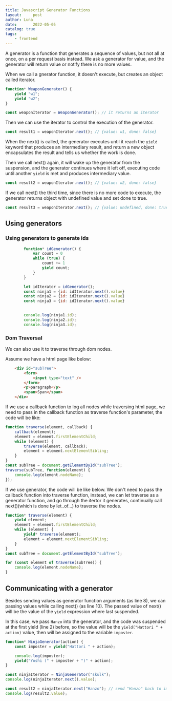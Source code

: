 ```yaml
---
title: Javascript Generator Functions
layout:     post
author: Luna
date:       2022-05-05
catalog: true
tags:
    - frontend
---
```


A generator is a function that generates a sequence of values, but not all at once, on a per request basis instead.
We ask a generator for value, and the generator will return value or notify there is no more values.

When we call a gnerator function, it doesn't execute, but creates an object called iterator.

```javascript
function* WeaponGenerator() {
    yield "w1";
    yield "w2";
}

const weaponIterator = WeaponGenerator(); // it returns an iterator
```

Then we can use the iterator to control the execution of the generator.
```javascript
const result1 = weaponIterator.next(); // {value: w1, done: false}
```

When the next() is called, the generator executes until it reach the `yield` keyword that produces an intermediary result, and return a new object encapsulates the result and tells us whether the work is done.

Then we call next() again, it will wake up the generator from the suspension, and the generator continues where it left off, executing code until another `yield` is met and produces intermediary value.
```javascript
const result2 = weaponIterator.next(); // {value: w2, done: false}
```

If we call next() the third time, since there is no more code to execute, the generator returns object with undefined value and set done to true.
```javascript
const result3 = weaponIterator.next(); // {value: undefined, done: true}
```
## Using generators

### Using generators to generate ids
```javascript
        function* idGenerator() {
            var count = 0
            while (true) {
                count += 1
                yield count;
            }
        }

        let idIterator = idGenerator();
        const ninja1 = {id: idIterator.next().value}
        const ninja2 = {id: idIterator.next().value}
        const ninja3 = {id: idIterator.next().value}
        

        console.log(ninja1.id);
        console.log(ninja2.id);
        console.log(ninja3.id);
```

### Dom Traversal
We can also use it to traverse through dom nodes.

Assume we have a html page like below:

```html
    <div id="subTree">
        <form>
            <input type="text" />
        </form>
        <p>paragraph</p>
        <span>Span</span>
    </div>
```

If we use a callback function to log all nodes while traversing html page, we need to pass in the callback function as traverse function's parameter, the code will be like:
```javascript
function traverse(element, callback) {
    callback(element);
    element = element.firstElementChild;
    while (element) {
        traverse(element, callback);
        element = element.nextElementSibling;
    }
}
const subTree = document.getElementById("subTree");
traverse(subTree, function(element) {
    console.log(element.nodeName);
});
```

If we use generator, the code will be like below. We don't need to pass the callback function into traverse function, instead, we can let traverse as a generator function, and go through the itertor it generates, continually call next()(which is done by let..of...) to traverse the nodes.
```javascript
function* traverse(element) {
    yield element;
    element = element.firstElementChild;
    while (element) {
        yield* traverse(element);
        element = element.nextElementSibling;
    }
}
const subTree = document.getElementById("subTree");

for (const element of traverse(subTree)) {
    console.log(element.nodeName);
}
```
## Communicating with a generator

Besides sending values as generator function arguments (as line 8), we can passing values while calling next() (as line 10).
The passed value of next() will be the value of the `yield` expression where last suspended. 

In this case, we pass `Hanzo` into the generator, and the code was suspended at the first yield (line 2) before, so the value will be the `yield("Hattori " + action)` value, then will be assigned to the variable `imposter`.
```javascript
function* NinjaGenerator(action) {
    const imposter = yield("Hattori " + action);

    console.log(imposter);
    yield("Yoshi (" + imposter + ")" + action);
}

const ninjaIterator = NinjaGenerator("skulk");
console.log(ninjaIterator.next().value);

const result2 = ninjaIterator.next("Hanzo"); // send "Hanzo" back to imposter
console.log(result2.value);
```